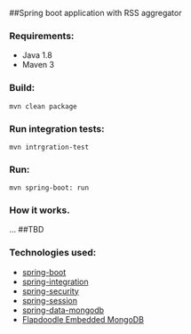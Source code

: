 ##Spring boot application with RSS aggregator

### Requirements:
- Java 1.8
- Maven 3

### Build:
 `mvn clean package`
### Run integration tests:
 `mvn intrgration-test`
### Run:
`mvn spring-boot: run`

### How it works.
...
##TBD

### Technologies used:
- [spring-boot](http://projects.spring.io/spring-boot/)
- [spring-integration](http://projects.spring.io/spring-integration/)
- [spring-security](http://projects.spring.io/spring-security/)
- [spring-session](http://projects.spring.io/spring-session/)
- [spring-data-mongodb](http://projects.spring.io/spring-data-mongodb/)
- [Flapdoodle Embedded MongoDB](http://github.com/flapdoodle-oss/embedmongo.flapdoodle.de)

